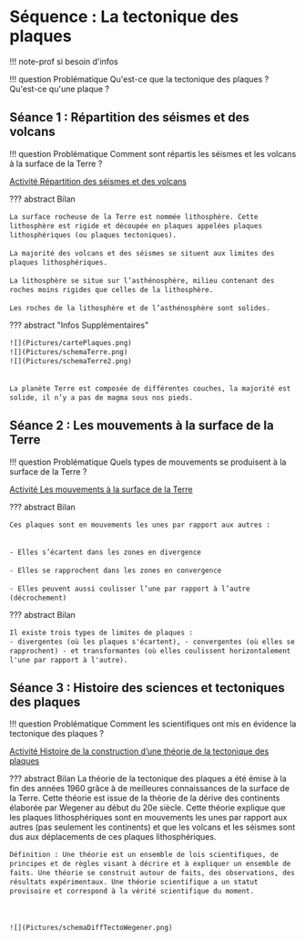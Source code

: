 # Séquence : La tectonique des plaques


!!! note-prof
    si besoin d'infos


!!! question Problématique
    Qu'est-ce que la tectonique des plaques ?
    Qu'est-ce qu'une plaque ?

    




## Séance 1 : Répartition des séismes et des volcans

!!! question Problématique
    Comment sont répartis les séismes et les volcans à la surface de la Terre ?

[Activité Répartition des séismes et des volcans](../repartSeismesVolcans)




??? abstract Bilan

    La surface rocheuse de la Terre est nommée lithosphère. Cette lithosphère est rigide et découpée en plaques appelées plaques lithosphériques (ou plaques tectoniques).
    
    La majorité des volcans et des séismes se situent aux limites des plaques lithosphériques. 
    
    La lithosphère se situe sur l’asthénosphère, milieu contenant des roches moins rigides que celles de la lithosphère. 
    
    Les roches de la lithosphère et de l’asthénosphère sont solides.


??? abstract "Infos Supplémentaires"

    ![](Pictures/cartePlaques.png)
    ![](Pictures/schemaTerre.png)
    ![](Pictures/schemaTerre2.png)


    La planète Terre est composée de différentes couches, la majorité est solide, il n’y a pas de magma sous nos pieds.




## Séance 2 : Les mouvements à la surface de la Terre

!!! question Problématique
    Quels types de mouvements se produisent à la surface de la Terre ?

[Activité Les mouvements à la surface de la Terre](../mvtsSurfaceTerre)




??? abstract Bilan

    Ces plaques sont en mouvements les unes par rapport aux autres :


    - Elles s’écartent dans les zones en divergence

    - Elles se rapprochent dans les zones en convergence

    - Elles peuvent aussi coulisser l’une par rapport à l’autre (décrochement)
    
??? abstract Bilan

    Il existe trois types de limites de plaques : 
    - divergentes (où les plaques s'écartent), - convergentes (où elles se rapprochent) - et transformantes (où elles coulissent horizontalement l'une par rapport à l'autre).

## Séance 3 : Histoire des sciences et tectoniques des plaques

!!! question Problématique
    Comment les scientifiques ont mis en évidence la tectonique des plaques ?

[Activité Histoire de la construction d’une théorie de la tectonique des plaques](../histoireTectonique)




??? abstract Bilan
    La théorie de la tectonique des plaques a été émise à la fin des années 1960 grâce à de meilleures connaissances de la surface de la Terre. Cette théorie est issue de la théorie de la dérive des continents élaborée par Wegener au début du 20e siècle.
    Cette théorie explique que les plaques lithosphériques sont en mouvements les unes par rapport aux autres (pas seulement les continents) et que les volcans et les séismes sont dus aux déplacements de ces plaques lithosphériques.

    Définition : Une théorie est un ensemble de lois scientifiques, de principes et de règles visant à décrire et à expliquer un ensemble de faits. Une théorie se construit autour de faits, des observations, des résultats expérimentaux. Une théorie scientifique a un statut provisoire et correspond à la vérité scientifique du moment.



    ![](Pictures/schemaDiffTectoWegener.png)
